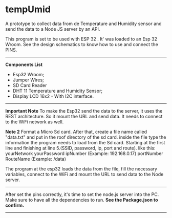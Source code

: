 # tempUmid
A prototype to collect data from de Temperature and Humidity sensor and send the data to a Node JS server by an API.

This program is set to be used with ESP 32 . It' was loaded to an Esp 32 Wroom.
See the design schematics to know how to use and connect the PINS.

**********************************************************************************************************************
**Components List**
* Esp32 Wroom;
* Jumper Wires;
* SD Card Reader
* DHT 11 Temperature and Humidity Sensor;
* Display LCD 16x2 - With I2C interface.
**********************************************************************************************************************
**Important Note**
To make the Esp32 send the data to the server, it uses the REST architecture.
So it mount the URL and send data.
It needs to connect to the WiFi network as well.

**Note 2**
Format a Micro Sd card.
After that, create a file name called "data.txt" and put in the roof directory of the sd card.
inside the file type the information the program needs to load from the Sd card. Starting at the first line and finishing at line 5.(SSID, password, ip, port and route).
like this:
yourNetwork
yourPassword
ipNumber  (Example: 192.168.0.17)
portNumber
RouteName (Example: /data)

The program at the esp32 loads the data from the file, fill the necessary variables, connect to the WiFi and mount the URL to send data to the Node server.
***********************************************************************************************************************
After set the pins correctly, it's time to set the node.js server into the PC.
Make sure to have all the dependencies to run.
**See the Package.json to confirm.**
***********************************************************************************************************************
